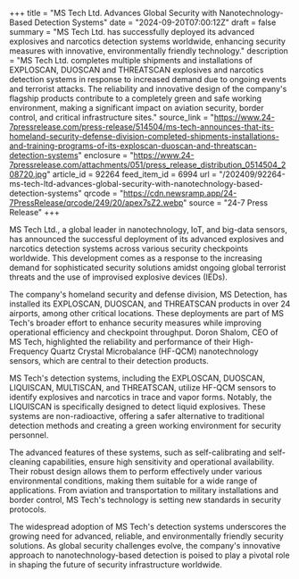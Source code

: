 +++
title = "MS Tech Ltd. Advances Global Security with Nanotechnology-Based Detection Systems"
date = "2024-09-20T07:00:12Z"
draft = false
summary = "MS Tech Ltd. has successfully deployed its advanced explosives and narcotics detection systems worldwide, enhancing security measures with innovative, environmentally friendly technology."
description = "MS Tech Ltd. completes multiple shipments and installations of EXPLOSCAN, DUOSCAN and THREATSCAN explosives and narcotics detection systems in response to increased demand due to ongoing events and terrorist attacks. The reliability and innovative design of the company's flagship products contribute to a completely green and safe working environment, making a significant impact on aviation security, border control, and critical infrastructure sites."
source_link = "https://www.24-7pressrelease.com/press-release/514504/ms-tech-announces-that-its-homeland-security-defense-division-completed-shipments-installations-and-training-programs-of-its-exploscan-duoscan-and-threatscan-detection-systems"
enclosure = "https://www.24-7pressrelease.com/attachments/051/press_release_distribution_0514504_208720.jpg"
article_id = 92264
feed_item_id = 6994
url = "/202409/92264-ms-tech-ltd-advances-global-security-with-nanotechnology-based-detection-systems"
qrcode = "https://cdn.newsramp.app/24-7PressRelease/qrcode/249/20/apex7sZ2.webp"
source = "24-7 Press Release"
+++

<p>MS Tech Ltd., a global leader in nanotechnology, IoT, and big-data sensors, has announced the successful deployment of its advanced explosives and narcotics detection systems across various security checkpoints worldwide. This development comes as a response to the increasing demand for sophisticated security solutions amidst ongoing global terrorist threats and the use of improvised explosive devices (IEDs).</p><p>The company's homeland security and defense division, MS Detection, has installed its EXPLOSCAN, DUOSCAN, and THREATSCAN products in over 24 airports, among other critical locations. These deployments are part of MS Tech's broader effort to enhance security measures while improving operational efficiency and checkpoint throughput. Doron Shalom, CEO of MS Tech, highlighted the reliability and performance of their High-Frequency Quartz Crystal Microbalance (HF-QCM) nanotechnology sensors, which are central to their detection products.</p><p>MS Tech's detection systems, including the EXPLOSCAN, DUOSCAN, LIQUISCAN, MULTISCAN, and THREATSCAN, utilize HF-QCM sensors to identify explosives and narcotics in trace and vapor forms. Notably, the LIQUISCAN is specifically designed to detect liquid explosives. These systems are non-radioactive, offering a safer alternative to traditional detection methods and creating a green working environment for security personnel.</p><p>The advanced features of these systems, such as self-calibrating and self-cleaning capabilities, ensure high sensitivity and operational availability. Their robust design allows them to perform effectively under various environmental conditions, making them suitable for a wide range of applications. From aviation and transportation to military installations and border control, MS Tech's technology is setting new standards in security protocols.</p><p>The widespread adoption of MS Tech's detection systems underscores the growing need for advanced, reliable, and environmentally friendly security solutions. As global security challenges evolve, the company's innovative approach to nanotechnology-based detection is poised to play a pivotal role in shaping the future of security infrastructure worldwide.</p>